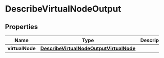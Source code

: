 

# DescribeVirtualNodeOutput

<zonbook></zonbook><xhtml></xhtml>

## Properties

| Name | Type | Description | Notes |
|------------ | ------------- | ------------- | -------------|
|**virtualNode** | [**DescribeVirtualNodeOutputVirtualNode**](DescribeVirtualNodeOutputVirtualNode.md) |  |  |



